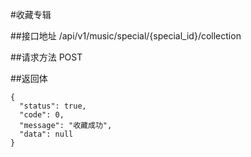 #收藏专辑

##接口地址
/api/v1/music/special/{special_id}/collection

##请求方法
POST

##返回体
```json5
{
  "status": true,
  "code": 0,
  "message": "收藏成功",
  "data": null
}
```